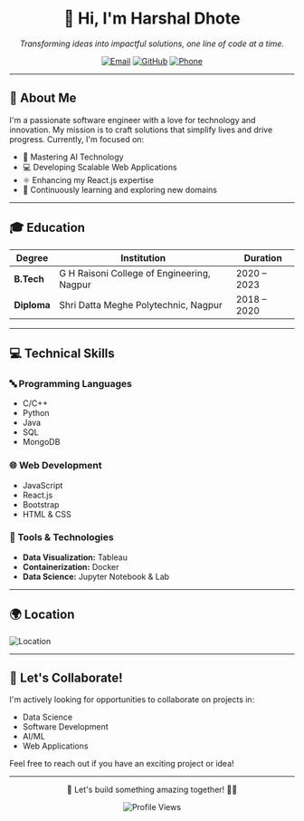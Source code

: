 <div align="center">
  <h1>👋 Hi, I'm Harshal Dhote</h1>
  <p><i>Transforming ideas into impactful solutions, one line of code at a time.</i></p>
  
  [![Email](https://img.shields.io/badge/Email-dhoteharshal16%40gmail.com-0078D4?style=for-the-badge&logo=gmail&logoColor=white)](mailto:dhoteharshal16@gmail.com)
  [![GitHub](https://img.shields.io/badge/GitHub-14harshaldhote-24292e?style=for-the-badge&logo=github)](https://github.com/14harshaldhote)
  [![Phone](https://img.shields.io/badge/Phone-%2B91%209657889839-25D366?style=for-the-badge&logo=whatsapp&logoColor=white)](tel:+919657889839)
</div>

---

## 🚀 About Me

I'm a passionate software engineer with a love for technology and innovation. My mission is to craft solutions that simplify lives and drive progress. Currently, I'm focused on:

- 🎯 Mastering AI Technology
- 💻 Developing Scalable Web Applications
- ⚛️ Enhancing my React.js expertise
- 🌱 Continuously learning and exploring new domains

---

## 🎓 Education

| Degree       | Institution                              | Duration        |
|--------------|------------------------------------------|-----------------|
| **B.Tech**   | G H Raisoni College of Engineering, Nagpur | 2020 – 2023     |
| **Diploma**  | Shri Datta Meghe Polytechnic, Nagpur     | 2018 – 2020     |

---

## 💻 Technical Skills

### 🔤 Programming Languages
- C/C++
- Python
- Java
- SQL
- MongoDB

### 🌐 Web Development
- JavaScript
- React.js
- Bootstrap
- HTML & CSS

### 🔧 Tools & Technologies
- **Data Visualization:** Tableau
- **Containerization:** Docker
- **Data Science:** Jupyter Notebook & Lab

---

## 🌍 Location

![Location](https://img.shields.io/badge/Manish%20Nagar%2C%20Nagpur%2C%20India-E63946?style=for-the-badge&logo=google-maps&logoColor=white)

---

## 🤝 Let's Collaborate!

I'm actively looking for opportunities to collaborate on projects in:
- Data Science
- Software Development
- AI/ML
- Web Applications

Feel free to reach out if you have an exciting project or idea!

---

<div align="center">
  <p>🚀 Let's build something amazing together! 👨‍💻</p>
  <img src="https://komarev.com/ghpvc/?username=14harshaldhote&color=blue&style=for-the-badge" alt="Profile Views">
</div>
